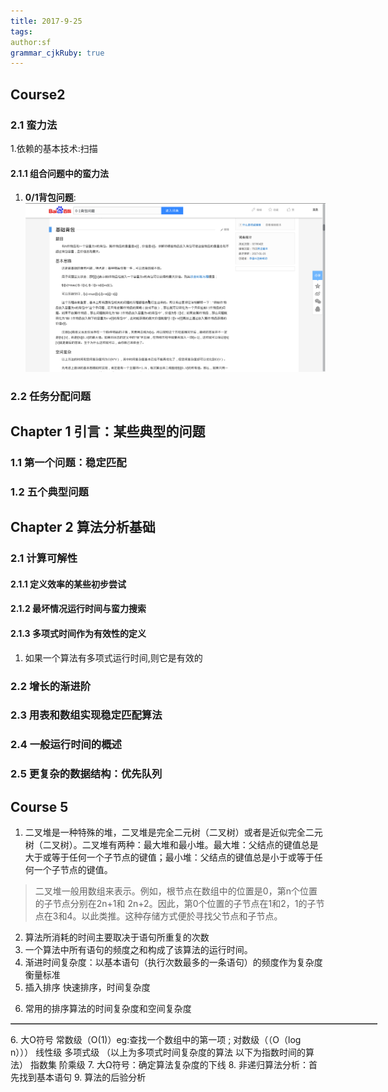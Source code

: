 ```yaml
---
title: 2017-9-25 
tags: 
author:sf
grammar_cjkRuby: true
---
```

<!--Teacher Info:-->
<!--email:lizhaoh888@bupt.edu.cn-->
<!--Tel:15810470206-->
<!--QQ:2457471851null-->
## Course2
### 2.1 蛮力法
1.依赖的基本技术:扫描

#### 2.1.1 组合问题中的蛮力法
 1. **0/1背包问题**:![enter description here][1]

### 2.2 任务分配问题
## Chapter 1 引言：某些典型的问题
### 1.1 第一个问题：稳定匹配
### 1.2 五个典型问题

## Chapter 2 算法分析基础
### 2.1 计算可解性
#### 2.1.1 定义效率的某些初步尝试 
#### 2.1.2 最坏情况运行时间与蛮力搜索
#### 2.1.3 多项式时间作为有效性的定义
1. 如果一个算法有多项式运行时间,则它是有效的
### 2.2 增长的渐进阶
### 2.3 用表和数组实现稳定匹配算法
### 2.4 一般运行时间的概述
### 2.5 更复杂的数据结构：优先队列


  [1]: https://www.github.com/g110011010/MarkdownFile/raw/master/StoryWriter/1507546270873.jpg
  
## Course 5
1. 二叉堆是一种特殊的堆，二叉堆是完全二元树（二叉树）或者是近似完全二元树（二叉树）。二叉堆有两种：最大堆和最小堆。最大堆：父结点的键值总是大于或等于任何一个子节点的键值；最小堆：父结点的键值总是小于或等于任何一个子节点的键值。

> 二叉堆一般用数组来表示。例如，根节点在数组中的位置是0，第n个位置的子节点分别在2n+1和 2n+2。因此，第0个位置的子节点在1和2，1的子节点在3和4。以此类推。这种存储方式便於寻找父节点和子节点。


2. 算法所消耗的时间主要取决于语句所重复的次数
3. 一个算法中所有语句的频度之和构成了该算法的运行时间。
4. 渐进时间复杂度：以基本语句（执行次数最多的一条语句）的频度作为复杂度衡量标准
5. 插入排序 快速排序，时间复杂度
6. <p>常用的排序算法的时间复杂度和空间复杂度</p>
<div class="xspace-itemmessage">
<p>
<table style="width: 587px; height: 1px;" border="1">
<tbody>
<tr>
<td width="587" height="37" valign="middle">
<p align="center"><span>排序法 </span></p>
</td>
<td width="587" height="37"><span>最差时间分析</span></td>
<td width="587" height="37"><span>平均时间复杂度 </span></td>
<td width="587" height="37"><span style="color: #555555;">稳定度 </span></td>
<td width="587" height="37"><span style="color: #555555;">空间复杂度 </span></td>
</tr>
<tr>
<td width="587" height="42" align="center"><span>冒泡排序</span></td>
<td width="587" height="42" align="center"><span>O(n<sup>2</sup>)</span></td>
<td width="587" height="42" align="center"><span style="color: #555555;">O(n<sup>2</sup>) </span></td>
<td width="587" height="42" align="center"><span style="color: #555555;">稳定 </span></td>
<td width="587" height="42" align="center"><span style="color: #555555;">O(1) </span></td>
</tr>
<tr>
<td width="587" height="39" align="center"><span>快速排序</span></td>
<td width="587" height="39" align="center"><span>O(n<sup>2</sup>)</span></td>
<td width="587" height="39" align="center"><span style="color: #555555;">O(n*log<sub>2</sub>n) </span></td>
<td width="587" height="39" align="center"><span style="color: #555555;">不稳定 </span></td>
<td width="587" height="39" align="center"><span style="color: #555555;">O(log<sub>2</sub>n)~O(n) </span></td>
</tr>
<tr>
<td width="587" height="39" align="center"><span>选择排序</span></td>
<td width="587" height="39" align="center"><span>O(n<sup>2</sup>)</span></td>
<td width="587" height="39" align="center"><span style="color: #555555;">O(n<sup>2</sup>) </span></td>
<td width="587" height="39" align="center"><span style="color: #555555;">稳定 </span></td>
<td width="587" height="39" align="center"><span style="color: #555555;">O(1) </span></td>
</tr>
<tr>
<td width="587" height="39" align="center"><span>二叉树排序</span></td>
<td width="587" height="39" align="center"><span>O(n<sup>2</sup>)</span></td>
<td width="587" height="39" align="center"><span style="color: #555555;">O(n*log<sub>2</sub>n) </span></td>
<td width="587" height="39" align="center"><span style="color: #555555;">不一顶 </span></td>
<td width="587" height="39" align="center"><span style="color: #555555;">O(n) </span></td>
</tr>
<tr>
<td width="587" height="39" align="center">
<p align="center"><span>插入排序 </span></p>
</td>
<td width="587" height="39" align="center"><span>O(n<sup>2</sup>)</span></td>
<td width="587" height="39" align="center"><span style="color: #555555;">O(n<sup>2</sup>) </span></td>
<td width="587" height="39" align="center"><span style="color: #555555;">稳定 </span></td>
<td width="587" height="39" align="center"><span style="color: #555555;">O(1) </span></td>
</tr>
<tr>
<td width="587" height="39" align="center"><span>堆排序</span></td>
<td width="587" height="39" align="center"><span>O(n*log<sub>2</sub>n) </span></td>
<td width="587" height="39" align="center"><span style="color: #555555;">O(n*log<sub>2</sub>n) </span></td>
<td width="587" height="39" align="center"><span style="color: #555555;">不稳定 </span></td>
<td width="587" height="39" align="center"><span style="color: #555555;">O(1) </span></td>
</tr>
<tr>
<td width="587" height="39" align="center"><span>希尔排序</span></td>
<td width="587" height="39" align="center"><span>O</span></td>
<td width="587" height="39" align="center"><span style="color: #555555;">O </span></td>
<td width="587" height="39" align="center"><span style="color: #555555;">不稳定 </span></td>
<td width="587" height="39" align="center"><span style="color: #555555;">O(1)</span></td>
</tr>
</tbody>
</table>
</p>
6. 大O符号 常数级（O(1)）eg:查找一个数组中的第一项 ; 对数级（（O（log n））） 线性级 多项式级 （以上为多项式时间复杂度的算法 以下为指数时间的算法） 指数集 阶乘级
7. 大Ω符号：确定算法复杂度的下线
8.  非递归算法分析：首先找到基本语句
9.  算法的后验分析
